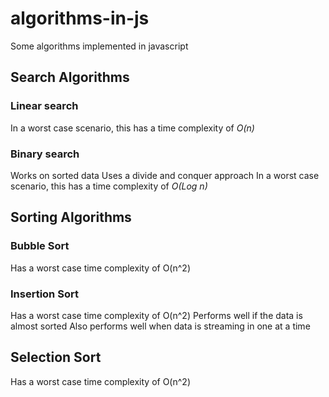 # algorithms-in-js
Some algorithms implemented in javascript

## Search Algorithms

### Linear search
In a worst case scenario, this has a time complexity of *O(n)*

### Binary search
Works on sorted data
Uses a divide and conquer approach
In a worst case scenario, this has a time complexity of *O(Log n)*

## Sorting Algorithms
### Bubble Sort
Has a worst case time complexity of O(n^2)

### Insertion Sort
Has a worst case time complexity of O(n^2)
Performs well if the data is almost sorted
Also performs well when data is streaming in one at a time

## Selection Sort
Has a worst case time complexity of O(n^2)